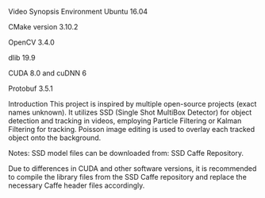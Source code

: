 Video Synopsis
Environment
Ubuntu 16.04

CMake version 3.10.2

OpenCV 3.4.0

dlib 19.9

CUDA 8.0 and cuDNN 6

Protobuf 3.5.1

Introduction
This project is inspired by multiple open-source projects (exact names unknown). It utilizes SSD (Single Shot MultiBox Detector) for object detection and tracking in videos, employing Particle Filtering or Kalman Filtering for tracking. Poisson image editing is used to overlay each tracked object onto the background.

Notes:
SSD model files can be downloaded from: SSD Caffe Repository.

Due to differences in CUDA and other software versions, it is recommended to compile the library files from the SSD Caffe repository and replace the necessary Caffe header files accordingly.
